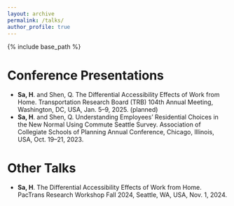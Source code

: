 ```yaml
---
layout: archive
permalink: /talks/
author_profile: true
---
```

{% include base_path %}

# Conference Presentations
* **Sa, H**. and Shen, Q. The Differential Accessibility Effects of Work from Home. Transportation Research Board (TRB) 104th Annual Meeting, Washington, DC, USA, Jan. 5–9, 2025. (planned)
* **Sa, H**. and Shen, Q. Understanding Employees’ Residential Choices in the New Normal Using Commute Seattle Survey. Association of Collegiate Schools of Planning Annual Conference, Chicago, Illinois, USA, Oct. 19–21, 2023.

# Other Talks
* **Sa, H**. The Differential Accessibility Effects of Work from Home. PacTrans Research Workshop Fall 2024, Seattle, WA, USA, Nov. 1, 2024.
